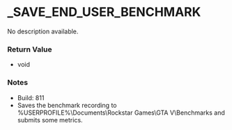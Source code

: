 # _SAVE_END_USER_BENCHMARK

No description available.

### Return Value
* void

### Notes
* Build: 811
* Saves the benchmark recording to %USERPROFILE%\Documents\Rockstar Games\GTA V\Benchmarks and submits some metrics.

